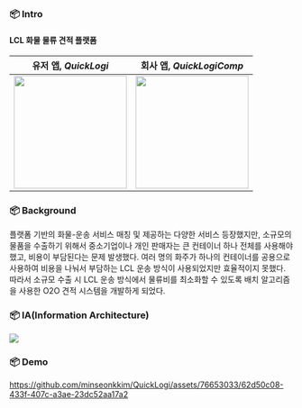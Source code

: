 ### 📦 Intro

  
#### LCL 화물 물류 견적 플랫폼

|유저 앱, ***QuickLogi***|회사 앱, ***QuickLogiComp***|
|:-----:|:-----:|
|<img src="https://github.com/minseonkkim/QuickLogi/assets/76653033/1efd4bc0-a2f7-4b25-8ba8-8b85b4f09278.png" width="200"/>|<img src="https://github.com/minseonkkim/QuickLogi/assets/76653033/bcb409a4-b552-40ee-ab3c-3d2e8f37f0fd.png" width="200"/>|


### 📦 Background
플랫폼 기반의 화물-운송 서비스 매칭 및 제공하는 다양한 서비스 등장했지만, 소규모의 물품을 수출하기 위해서 중소기업이나 개인 판매자는 큰 컨테이너 하나 전체를 사용해야 했고, 비용이 부담된다는 문제 발생했다. 여러 명의 화주가 하나의 컨테이너를 공용으로 사용하여 비용을 나눠서 부담하는 LCL 운송 방식이 사용되었지만 효율적이지 못했다. 따라서 소규모 수출 시 LCL 운송 방식에서 물류비를 최소화할 수 있도록 배치 알고리즘을 사용한 O2O 견적 시스템을 개발하게 되었다.

### 📦 IA(Information Architecture)
<img src="https://github.com/minseonkkim/QuickLogi/assets/76653033/03f9b31c-d585-4fca-bdc4-1efae28bbb48.png"/>

### 📦 Demo

https://github.com/minseonkkim/QuickLogi/assets/76653033/62d50c08-433f-407c-a3ae-23dc52aa17a2


